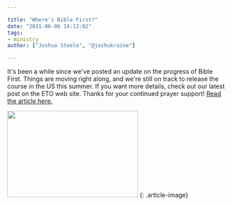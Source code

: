 ```yaml
---

title: "Where's Bible First?"
date: "2011-06-06 14:13:02"
tags:
- ministry
author: ["Joshua Steele", "@joshukraine"]

---
```


It's been a while since we've posted an update on the progress of Bible First. Things are moving right along, and we're still on track to release the course in the US this summer. If you want more details, check out our latest post on the ETO web site. Thanks for your continued prayer support!
<a title="Where's Bible First?" href="http://euroteamoutreach.org/index.php?p=ereport">Read the article here.</a>


<a href="//d21yo20tm8bmc2.cloudfront.net/2011/06/lessons.png"><img class="size-medium wp-image-1263" title="lessons" src="//d21yo20tm8bmc2.cloudfront.net/2011/06/lessons-300x199.png" alt="" width="300" height="199" /></a>
{: .article-image}
